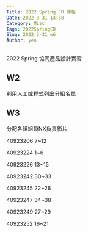 ```yaml
---
Title: 2022 Spring CD 課程
Date: 2022-3-31 14:30
Category: Misc
Tags: 2022SpringCD
Slug: 2022-3-31 w6
Author: yen
---
```


2022 Spring 協同產品設計實習

<!-- PELICAN_END_SUMMARY -->

W2
----

利用人工或程式列出分組名單


W3
----

分配各組組員NX負責影片

40923206 7~12

40923224 1~6

40923226 13~15

40923242 30~33

40923245 22~26

40923247 34~38

40923249 27~29

40923252 16~21